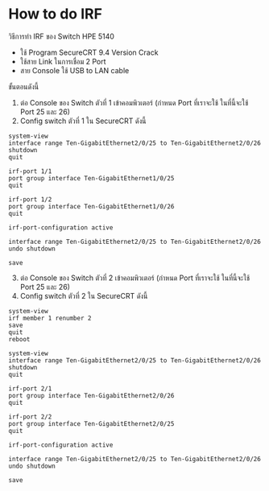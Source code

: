 # How to do IRF
วิธีการทำ IRF ของ Switch HPE 5140

 - ใช้ Program SecureCRT 9.4 Version Crack
 - ใช้สาย Link ในการเชื่อม 2 Port
 - สาย Console ใช้ USB to LAN cable

ขั้นตอนดังนี้
1. ต่อ Console ของ Switch ตัวที่ 1 เข้าคอมพิวเตอร์ (กำหนด Port ที่เราจะใช้ ในที่นี้จะใช้ Port 25 และ 26)
2. Config switch ตัวที่ 1 ใน SecureCRT ดังนี้
~~~
system-view
interface range Ten-GigabitEthernet2/0/25 to Ten-GigabitEthernet2/0/26
shutdown
quit
~~~
~~~
irf-port 1/1
port group interface Ten-GigabitEthernet1/0/25
quit

irf-port 1/2
port group interface Ten-GigabitEthernet1/0/26
quit
~~~
~~~
irf-port-configuration active
~~~
~~~
interface range Ten-GigabitEthernet2/0/25 to Ten-GigabitEthernet2/0/26
undo shutdown
~~~
~~~
save
~~~
3. ต่อ Console ของ Switch ตัวที่ 2 เข้าคอมพิวเตอร์ (กำหนด Port ที่เราจะใช้ ในที่นี้จะใช้ Port 25 และ 26)
4. Config switch ตัวที่ 2 ใน SecureCRT ดังนี้
~~~
system-view
irf member 1 renumber 2
save
quit
reboot
~~~
~~~
system-view
interface range Ten-GigabitEthernet2/0/25 to Ten-GigabitEthernet2/0/26
shutdown
quit
~~~
~~~
irf-port 2/1
port group interface Ten-GigabitEthernet2/0/26
quit

irf-port 2/2
port group interface Ten-GigabitEthernet2/0/25
quit
~~~
~~~
irf-port-configuration active
~~~
~~~
interface range Ten-GigabitEthernet2/0/25 to Ten-GigabitEthernet2/0/26
undo shutdown
~~~
~~~
save
~~~
